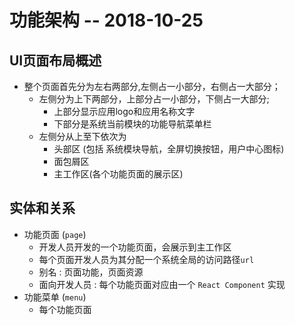 # 功能架构 -- 2018-10-25

## UI页面布局概述

* 整个页面首先分为左右两部分,左侧占一小部分，右侧占一大部分；
    * 左侧分为上下两部分，上部分占一小部分，下侧占一大部分;
        * 上部分显示应用logo和应用名称文字
        * 下部分是系统当前模块的功能导航菜单栏
    * 左侧分从上至下依次为
        * 头部区 (包括 系统模块导航，全屏切换按钮，用户中心图标)
        * 面包屑区
        * 主工作区(各个功能页面的展示区)
## 实体和关系

* 功能页面 (`page`)
    * 开发人员开发的一个功能页面，会展示到主工作区
    * 每个页面开发人员为其分配一个系统全局的访问路径`url`
    * 别名 : 页面功能，页面资源
    * 面向开发人员 : 每个功能页面对应由一个 `React Component` 实现
* 功能菜单 (`menu`)
    * 每个功能页面
